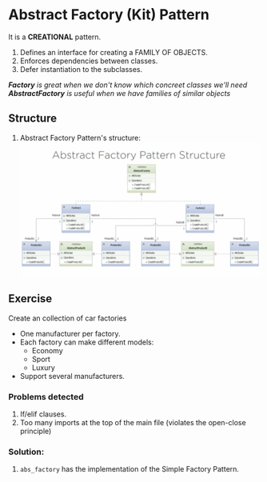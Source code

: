 # Abstract Factory (Kit) Pattern

It is a **CREATIONAL** pattern.

1. Defines an interface for creating a FAMILY OF OBJECTS.
2. Enforces dependencies between classes.
3. Defer instantiation to the subclasses. 

***Factory** is great when we don't know which concreet classes we'll need*
***AbstractFactory** is useful when we have families of similar objects*

## Structure

1. Abstract Factory Pattern's structure:
![abs_factory_pattern](abs_factory_pattern.png)


## Exercise

Create an collection of car factories
- One manufacturer per factory.
- Each factory can make different models:
    * Economy
    * Sport
    * Luxury
- Support several manufacturers. 

### Problems detected

1. If/elif clauses.
2. Too many imports at the top of the main file (violates the open-close principle)

### Solution:

1. `abs_factory` has the implementation of the Simple Factory Pattern.
